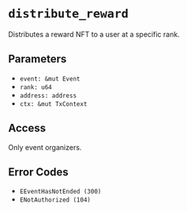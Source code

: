 # `distribute_reward`

Distributes a reward NFT to a user at a specific rank.

## Parameters
- `event: &mut Event`
- `rank: u64`
- `address: address`
- `ctx: &mut TxContext`

## Access
Only event organizers.

## Error Codes
- `EEventHasNotEnded (300)`
- `ENotAuthorized (104)`
